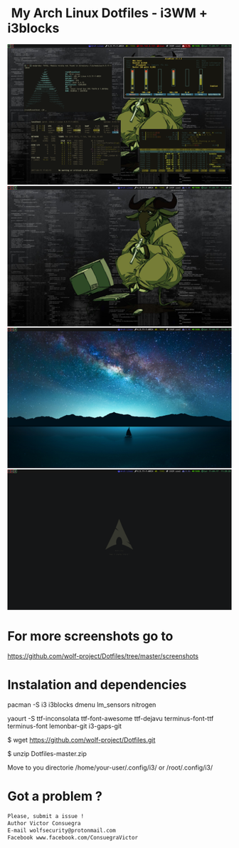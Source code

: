 <pre id="taag_font_DeltaCorpsPriest1" style="float:left;" class="fig-ansi" contenteditable="true"> </pre>
# My Arch Linux Dotfiles - i3WM + i3blocks

![I3][screenshot1]
![I3][screenshot2]
![I3][screenshot3]
![I3][screenshot4]

[screenshot1]:https://github.com/wolf-project/Dotfiles/blob/master/screenshots/screenshootrefresh.png
[screenshot2]:https://github.com/wolf-project/Dotfiles/blob/master/screenshots/screenshot-i3wm-i3blocks.png
[screenshot3]:https://github.com/wolf-project/Dotfiles/blob/master/screenshots/screenshot-i3wm-i3blocks2.png
[screenshot4]:https://github.com/wolf-project/Dotfiles/blob/master/screenshots/screenshot-i3wm-i3blocks2212524.png


# For more screenshots go to 

https://github.com/wolf-project/Dotfiles/tree/master/screenshots

# Instalation and dependencies

pacman -S i3 i3blocks dmenu lm_sensors nitrogen

yaourt -S ttf-inconsolata ttf-font-awesome ttf-dejavu terminus-font-ttf terminus-font lemonbar-git i3-gaps-git
	
$ wget https://github.com/wolf-project/Dotfiles.git

$ unzip Dotfiles-master.zip

Move to you directorie /home/your-user/.config/i3/  or /root/.config/i3/


# Got a problem ? 

	Please, submit a issue !
	Author Victor Consuegra
	E-mail wolfsecurity@protonmail.com
	Facebook www.facebook.com/ConsuegraVictor
